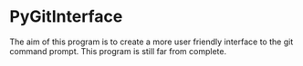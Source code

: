 # PyGitInterface
The aim of this program is to create a more user friendly interface to the git command prompt. This program is still far from complete. 
